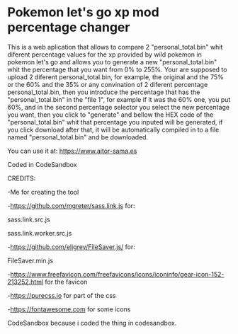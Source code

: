 
# Pokemon let's go xp mod percentage changer
This is a web aplication that allows to compare 2 "personal_total.bin" whit diferent percentage values for the xp
provided by wild pokemon in pokemon let's go and allows you to generate a new "personal_total.bin" whit the 
percentage that you want from 0% to 255%.
Your are supposed to upload 2 diferent personal_total.bin, for example, the original and the 75% or the 60% and the
35% or any convination of 2 diferent percentage personal_total.bin, then you introduce the percentage that has the 
"personal_total.bin" in the "file 1", for example if it was the 60% one, you put 60%, and in the second percentage
selector you select the new percentage you want, then you click to "generate" and bellow the HEX code of the "personal_total.bin"
whit that percentage you inputed will be generated, if you click download after that, it will be automatically compiled in to
a file named "personal_total.bin" and be downloaded.

You can use it at: https://www.aitor-sama.es

Coded in CodeSandbox


CREDITS:

-Me for creating the tool

-https://github.com/mgreter/sass.link.js for:

sass.link.src.js	

sass.link.worker.src.js

-https://github.com/eligrey/FileSaver.js/ for:

FileSaver.min.js

-https://www.freefavicon.com/freefavicons/icons/iconinfo/gear-icon-152-213252.html for the favicon

-https://purecss.io for part of the css 

-https://fontawesome.com for some icons

CodeSandbox because i coded the thing in codesandbox.
